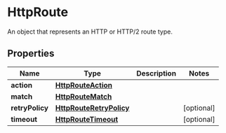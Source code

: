 

# HttpRoute

An object that represents an HTTP or HTTP/2 route type.

## Properties

| Name | Type | Description | Notes |
|------------ | ------------- | ------------- | -------------|
|**action** | [**HttpRouteAction**](HttpRouteAction.md) |  |  |
|**match** | [**HttpRouteMatch**](HttpRouteMatch.md) |  |  |
|**retryPolicy** | [**HttpRouteRetryPolicy**](HttpRouteRetryPolicy.md) |  |  [optional] |
|**timeout** | [**HttpRouteTimeout**](HttpRouteTimeout.md) |  |  [optional] |



